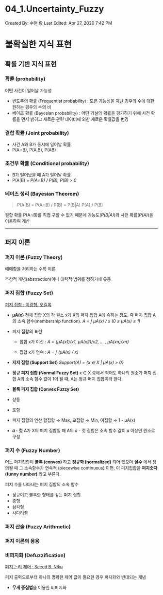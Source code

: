 # 04_1.Uncertainty_Fuzzy

Created By: 수현 황
Last Edited: Apr 27, 2020 7:42 PM

# 불확실한 지식 표현

## 확률 기반 지식 표현

### 확률 (probability)

어떤 사건이 일어날 가능성

- 빈도주의 확률 (Frequentist probability)
: 모든 가능성을 지닌 경우의 수에 대한 원하는 경우의 수의 비
- 베이즈 확률 (Bayesian probability)
: 어떤 가설의 확률을 평가하기 위해 사전 확률을 먼저 밝히고 새로운 관련 데이터에 의한 새로운 확률값을 변경

### 결합 확률 (Joint probability)

- 사건 A와 B가 동시에 일어날 확률
- P(A∩B), P(A,B), P(AB)

### 조건부 확률 (Conditional probability)

- B가 일어났을 때 A가 일어날 확률
- P(A|B) *= P(A∩B) / P(B), P(B) > 0*

### 베이즈 정리 (Bayesian Theorem)

> P(A|B) = P(A∩B) / P(B) = P(B|A) P(A) / P(B)

결합 확률 P(A∩B)를 직접 구할 수 없기 때문에 가능도(*P(B|A)*)와 사전 확률(*P(A)*)을 이용하여 계산

---

## 퍼지 이론

### 퍼지 이론 (Fuzzy Theory)

애매함을 처리하는 수학 이론

추상적 개념(abstraction)이나 대략적 범위를 정하기에 유용

### 퍼지 집합 (Fuzzy Set)

[퍼지 집합 : 이광형. 오길록](http://www.aistudy.com/fuzzy/set_lee.htm#_bookmark_17724f0)

- **μA(x)**
전체 집합 X의 각 원소 x가 X의 퍼지 집합 A에 속하는 정도.
즉 퍼지 집합 A의 소속 함수(membership function).
*A = ∫ μA(x) / x    (0 ≤ μA(x) ≤ 1)*
- 퍼지 집합의 표현

    -  집합 x가 이산 : *A = {μA(x1)/x1, μA(x2)/x2, ... , μA(xn)/xn}*

    -  집합 x가 연속 : *A = ∫ (μA(x) / x)*

- **지지 집합 (Support Set)**
*Support(A) = {x ∈ X | μA(x) > 0}*
- **정규 퍼지 집합 (Normal Fuzzy Set)**
x ∈ X 중에서 적어도 하나의 원소가 퍼지 집합 A의 소속 함수 값이 1이 될 때, A는 정규 퍼지 집합이라 한다.
- **볼록 퍼지 집합 (Convex Fuzzy Set)**
- 상등
- 포함
- 퍼지 집합의 연산
합집합 → Max,  교집합 → Min, 여집합 → 1 - μA(x)


- **𝛼 - 컷**
A가 X의 퍼지 집합일 때 A의 𝛼 - 컷 집합은 소속 함수 값이 𝛼 이상인 원소로 구성

### 퍼지 수 (Fuzzy Number)

어느 퍼지집합이 **볼록 (convex)** 하고 **정규화 (normalized)** 되어 있으며 **실수** 에서 정의될 때 그 소속함수가 연속적 (piecewise continuous) 이면, 이 퍼지집합을 **퍼지숫자 (funny number)** 라고 부른다.

퍼지 수를 나타내는 퍼지 집합의 소속 함수

- 정규이고 볼록한 형태를 갖는 퍼지 집합
- 종형
- 삼각형
- 사다리꼴

### 퍼지 산술 (Fuzzy Arithmetic)

### 퍼지 이론의 응용

### 비퍼지화 (Defuzzification)

[퍼지 논리 제어 : Saeed B. Niku](http://www.aistudy.co.kr/robot/fuzzy_niku.htm#_bookmark_108f340)

퍼지 출력으로부터 하나의 명확한 제어 값이 필요한 경우 퍼지화와 반대되는 개념

- **무게 중심법**을 이용한 비퍼지화

